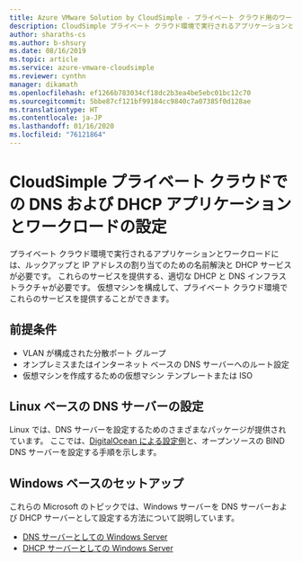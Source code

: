 ```yaml
---
title: Azure VMware Solution by CloudSimple - プライベート クラウド用のワークロード DNS と DHCP の設定
description: CloudSimple プライベート クラウド環境で実行されるアプリケーションとワークロードのために DNS および DHCP を設定する方法について説明します
author: sharaths-cs
ms.author: b-shsury
ms.date: 08/16/2019
ms.topic: article
ms.service: azure-vmware-cloudsimple
ms.reviewer: cynthn
manager: dikamath
ms.openlocfilehash: ef1266b783034cf18dc2b3ea4be5ebc01bc12c70
ms.sourcegitcommit: 5bbe87cf121bf99184cc9840c7a07385f0d128ae
ms.translationtype: HT
ms.contentlocale: ja-JP
ms.lasthandoff: 01/16/2020
ms.locfileid: "76121864"
---
```

# <a name="set-up-dns-and-dhcp-applications-and-workloads-in-your-cloudsimple-private-cloud"></a>CloudSimple プライベート クラウドでの DNS および DHCP アプリケーションとワークロードの設定

プライベート クラウド環境で実行されるアプリケーションとワークロードには、ルックアップと IP アドレスの割り当てのための名前解決と DHCP サービスが必要です。  これらのサービスを提供する、適切な DHCP と DNS インフラストラクチャが必要です。  仮想マシンを構成して、プライベート クラウド環境でこれらのサービスを提供することができます。  

## <a name="prerequisites"></a>前提条件

* VLAN が構成された分散ポート グループ
* オンプレミスまたはインターネット ベースの DNS サーバーへのルート設定
* 仮想マシンを作成するための仮想マシン テンプレートまたは ISO

## <a name="linux-based-dns-server-setup"></a>Linux ベースの DNS サーバーの設定

Linux では、DNS サーバーを設定するためのさまざまなパッケージが提供されています。  ここでは、[DigitalOcean による設定例](https://www.digitalocean.com/community/tutorials/how-to-configure-bind-as-a-private-network-dns-server-on-ubuntu-18-04)と、オープンソースの BIND DNS サーバーを設定する手順を示します。

## <a name="windows-based-setup"></a>Windows ベースのセットアップ

これらの Microsoft のトピックでは、Windows サーバーを DNS サーバーおよび DHCP サーバーとして設定する方法について説明しています。

* [DNS サーバーとしての Windows Server](https://docs.microsoft.com/windows-server/networking/dns/dns-top)
* [DHCP サーバーとしての Windows Server](https://docs.microsoft.com/windows-server/networking/technologies/dhcp/dhcp-top)
